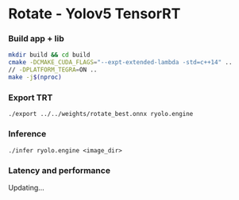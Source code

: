 # Rotate - Yolov5 TensorRT 

### Build app + lib

```bash
mkdir build && cd build
cmake -DCMAKE_CUDA_FLAGS="--expt-extended-lambda -std=c++14" ..
// -DPLATFORM_TEGRA=ON ..
make -j$(nproc)
```

### Export TRT

    ./export ../../weights/rotate_best.onnx ryolo.engine

### Inference
    ./infer ryolo.engine <image_dir>
    
### Latency and performance 
Updating...

